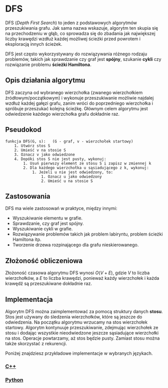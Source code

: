 # DFS

DFS (*Depth First Search*) to jeden z podstawowych algorytmów przeszukiwania grafu. Jak sama nazwa wskazuje, algorytm ten skupia się na przechodzeniu w głąb, co sprowadza się do zbadania jak największej liczby krawędzi wzdłuż każdej możliwej ścieżki przed powrotem i eksploracją innych ścieżek.

DFS jest często wykorzystywany do rozwiązywania różnego rodzaju problemów, takich jak sprawdzanie czy graf jest **spójny**, szukanie **cykli** czy rozwiązanie problemu **ścieżki Hamiltona**.

## Opis działania algorytmu

DFS zaczyna od wybranego wierzchołka (zwanego wierzchołkiem źródłowym/początkowym) i wykonuje przeszukiwanie możliwie najdalej wzdłuż każdej gałęzi grafu, zanim wróci do poprzedniego wierzchołka i spróbuje przeszukać kolejną ścieżkę. Głównym celem algorytmu jest odwiedzenie każdego wierzchołka grafu dokładnie raz.

## Pseudokod

```
funkcja DFS(G, s):   (G - graf, v - wierzchołek startowy)
    1. Utwórz stos S
    2. Umieść v na stosie S
    3. Oznacz v jako odwiedzone
    4. Dopóki stos S nie jest pusty, wykonuj:
        1. Usuń pierwszy element ze stosu S i zapisz w zmiennej k
        2. Dla każdego wierzchołka u sąsiadującego z k, wykonuj:
            1. Jeżeli u nie jest odwiedzony, to:
                1. Oznacz u jako odwiedzony
                2. Umieść u na stosie S
```

## Zastosowania

DFS ma wiele zastosowań w praktyce, między innymi:

- Wyszukiwanie elementu w grafie.
- Sprawdzanie, czy graf jest spójny.
- Wyszukiwanie cykli w grafie.
- Rozwiązywanie problemów takich jak problem labiryntu, problem ścieżki Hamiltona itp.
- Tworzenie drzewa rozpinającego dla grafu nieskierowanego.

## Złożoność obliczeniowa

Złożoność czasowa algorytmu DFS wynosi $O(V + E)$, gdzie $V$ to liczba wierzchołków, a $E$ to liczba krawędzi, ponieważ każdy wierzchołek i każda krawędź są przeszukiwane dokładnie raz.

## Implementacja

Algorytm DFS można zaimplementować za pomocą struktury danych **stosu**. Stos jest używany do śledzenia wierzchołków, które są jeszcze do odwiedzenia. Na początku algorytmu wrzucamy na stos wierzchołek startowy. Algorytm kontynuuje przeszukiwanie, zdejmując wierzchołek ze stosu i dodając wszystkie nieodwiedzone jeszcze sąsiadujące wierzchołki na stos. Operacje powtarzamy, aż stos będzie pusty. Zamiast stosu można także skorzystać z rekurencji.

Poniżej znajdziesz przykładowe implementacje w wybranych językach.

### [C++](../../programming/c++/algorithms/graphs/dfs.md)

### [Python](../../programming/python/algorithms/graphs/dfs.md)
